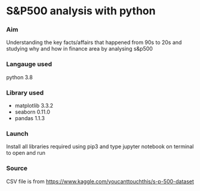 # S&P500 analysis with python

### Aim
Understanding the key facts/affairs that happened from 90s to 20s and studying why and how in finance area by analysing s&p500

### Langauge used
python 3.8

### Library used
* matplotlib 3.3.2
* seaborn 0.11.0
* pandas 1.1.3

### Launch
Install all libraries required using pip3 and type jupyter notebook on terminal to open and run

### Source
CSV file is from https://www.kaggle.com/youcanttouchthis/s-p-500-dataset
